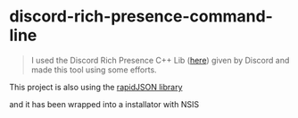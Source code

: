 # discord-rich-presence-command-line

> I used the Discord Rich Presence C++ Lib ([here](https://discordapp.com/developers/docs/rich-presence/how-to)) 
given by Discord and made this tool using some efforts.

This project is also using the [rapidJSON library](https://github.com/Tencent/rapidjson)

and it has been wrapped into a installator with NSIS
